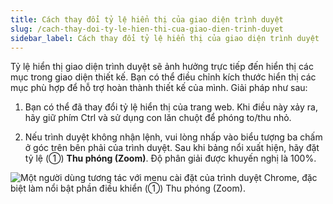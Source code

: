 ```yaml
---
title: Cách thay đổi tỷ lệ hiển thị của giao diện trình duyệt
slug: /cach-thay-doi-ty-le-hien-thi-cua-giao-dien-trinh-duyet
sidebar_label: Cách thay đổi tỷ lệ hiển thị của giao diện trình duyệt
---
```


Tỷ lệ hiển thị giao diện trình duyệt sẽ ảnh hưởng trực tiếp đến hiển thị các mục trong giao diện thiết kế. Bạn có thể điều chỉnh kích thước hiển thị các mục phù hợp để hỗ trợ hoàn thành thiết kế của mình. Giải pháp như sau:

1. Bạn có thể đã thay đổi tỷ lệ hiển thị của trang web. Khi điều này xảy ra, hãy giữ phím Ctrl và sử dụng con lăn chuột để phóng to/thu nhỏ.

2. Nếu trình duyệt không nhận lệnh, vui lòng nhấp vào biểu tượng ba chấm ở góc trên bên phải của trình duyệt. Sau khi bảng nổi xuất hiện, hãy đặt tỷ lệ (①) **Thu phóng (Zoom)**. Độ phân giải được khuyến nghị là 100%.

![Một người dùng tương tác với menu cài đặt của trình duyệt Chrome, đặc biệt làm nổi bật phần điều khiển (①) Thu phóng (Zoom).](https://storage.googleapis.com/jegavn_kb/image_jegavn/84.1.png)